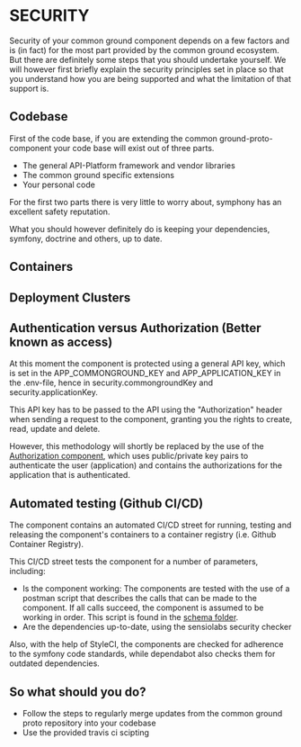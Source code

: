 # SECURITY

Security of your common ground component depends on a few factors and is (in fact) for the most part provided by the common ground ecosystem. But there are definitely some steps that you should undertake yourself. We will however first briefly explain the security principles set in place so that you understand how you are being supported and what the limitation of that support is.

## Codebase
First of the code base, if you are extending the common ground-proto-component your code base will exist out of three parts.
- The general API-Platform framework and vendor libraries
- The common ground specific extensions
- Your personal code

For the first two parts there is very little to worry about, symphony has an excellent safety reputation.
   
What you should however definitely do is keeping your dependencies, symfony, doctrine and others, up to date.

## Containers

## Deployment Clusters

## Authentication versus Authorization (Better known as access) 
At this moment the component is protected using a general API key, which is set in the APP_COMMONGROUND_KEY and APP_APPLICATION_KEY in the .env-file, hence in security.commongroundKey and security.applicationKey.

This API key has to be passed to the API using the "Authorization" header when sending a request to the component, granting you the rights to create, read, update and delete.

However, this methodology will shortly be replaced by the use of the [Authorization component](https://github.com/ConductionNL/Authorization-component), which uses public/private key pairs to authenticate the user (application) and contains the authorizations for the application that is authenticated. 

## Automated testing (Github CI/CD)
The component contains an automated CI/CD street for running, testing and releasing the component's containers to a container registry (i.e. Github Container Registry).

This CI/CD street tests the component for a number of parameters, including:

- Is the component working: The components are tested with the use of a postman script that describes the calls that can be made to the component. If all calls succeed, the component is assumed to be working in order. This script is found in the [schema folder](src/api/public/schema).
- Are the dependencies up-to-date, using the sensiolabs security checker

Also, with the help of StyleCI, the components are checked for adherence to the symfony code standards, while dependabot also checks them for outdated dependencies.

## So what should you do?
-	Follow the steps to regularly merge updates from the common ground proto repository into your codebase
-	Use the provided travis ci scipting

